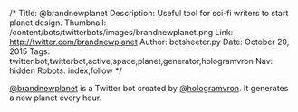 /*
Title: @brandnewplanet
Description: Useful tool for sci-fi writers to start planet design.
Thumbnail: /content/bots/twitterbots/images/brandnewplanet.png
Link: http://twitter.com/brandnewplanet
Author: botsheeter.py
Date: October 20, 2015
Tags: twitter,bot,twitterbot,active,space,planet,generator,hologramvron
Nav: hidden
Robots: index,follow
*/

[@brandnewplanet](https://twitter.com/brandnewplanet) is a Twitter bot created by [@hologramvron](https://twitter.com/hologramvron). It generates a new planet every hour.

